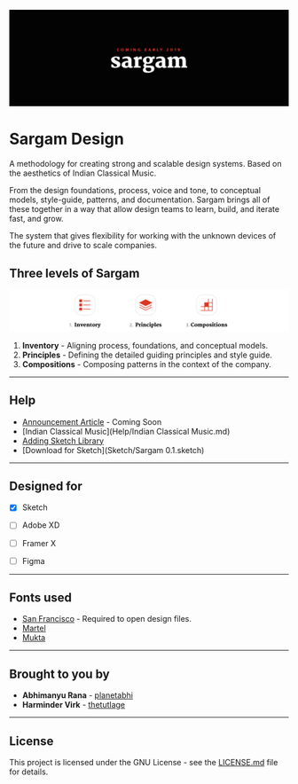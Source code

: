 ![](Help/Images/cover.png)

# Sargam Design

A methodology for creating strong and scalable design systems. Based on the aesthetics of Indian Classical Music.

From the design foundations, process, voice and tone, to conceptual models, style-guide, patterns, and documentation. Sargam brings all of these together in a way that allow design teams to learn, build, and iterate fast, and grow. 

The system that gives flexibility for working with the unknown devices of the future and drive to scale companies.


## Three levels of Sargam

![](Help/Images/levels.png)

1. **Inventory** - Aligning process, foundations, and conceptual models.
2. **Principles** - Defining the detailed guiding principles and style guide.
3. **Compositions** - Composing patterns in the context of the company.


-----


## Help
* [Announcement Article]() - Coming Soon
* [Indian Classical Music](Help/Indian Classical Music.md)
* [Adding Sketch Library](https://sketchapp.com/docs/libraries/adding-libraries)
* [Download for Sketch](Sketch/Sargam 0.1.sketch)


-----

## Designed for
- [x] Sketch
- [ ] Adobe XD
- [ ] Framer X
- [ ] Figma


-----


## Fonts used

* [San Francisco](https://developer.apple.com/fonts/) - Required to open design files.  
* [Martel](https://github.com/typeoff/martel_sans)  
* [Mukta](https://github.com/EkType/Mukta)


-----


## Brought to you by

* **Abhimanyu Rana** - [planetabhi](https://github.com/planetabhi)
* **Harminder Virk** - [thetutlage](https://github.com/thetutlage)


-----


## License

This project is licensed under the GNU License - see the [LICENSE.md](Sargam/LICENSE) file for details.


